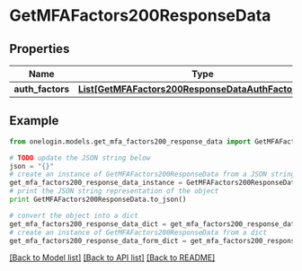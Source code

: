 # GetMFAFactors200ResponseData


## Properties
Name | Type | Description | Notes
------------ | ------------- | ------------- | -------------
**auth_factors** | [**List[GetMFAFactors200ResponseDataAuthFactorsInner]**](GetMFAFactors200ResponseDataAuthFactorsInner.md) |  | [optional] 

## Example

```python
from onelogin.models.get_mfa_factors200_response_data import GetMFAFactors200ResponseData

# TODO update the JSON string below
json = "{}"
# create an instance of GetMFAFactors200ResponseData from a JSON string
get_mfa_factors200_response_data_instance = GetMFAFactors200ResponseData.from_json(json)
# print the JSON string representation of the object
print GetMFAFactors200ResponseData.to_json()

# convert the object into a dict
get_mfa_factors200_response_data_dict = get_mfa_factors200_response_data_instance.to_dict()
# create an instance of GetMFAFactors200ResponseData from a dict
get_mfa_factors200_response_data_form_dict = get_mfa_factors200_response_data.from_dict(get_mfa_factors200_response_data_dict)
```
[[Back to Model list]](../README.md#documentation-for-models) [[Back to API list]](../README.md#documentation-for-api-endpoints) [[Back to README]](../README.md)


